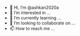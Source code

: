 - 👋 Hi, I’m @ashkan2020a
- 👀 I’m interested in ...
- 🌱 I’m currently learning ...
- 💞️ I’m looking to collaborate on ...
- 📫 How to reach me ...

<!---
ashkan2020a/ashkan2020a is a ✨ special ✨ repository because its `README.md` (this file) appears on your GitHub profile.
You can click the Preview link to take a look at your changes.
--->
